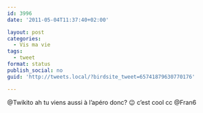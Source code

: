 ```yaml
---
id: 3996
date: '2011-05-04T11:37:40+02:00'

layout: post
categories:
  - Vis ma vie
tags:
  - tweet
format: status
publish_social: no
guid: 'http://tweets.local/?birdsite_tweet=65741879630770176'

---
```


@Twikito ah tu viens aussi à l’apéro donc? 😉 c’est cool cc @Fran6